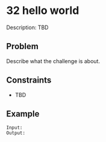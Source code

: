 # 32 hello world

Description: TBD

## Problem

Describe what the challenge is about.

## Constraints

- TBD

## Example

```
Input:
Output:
```
